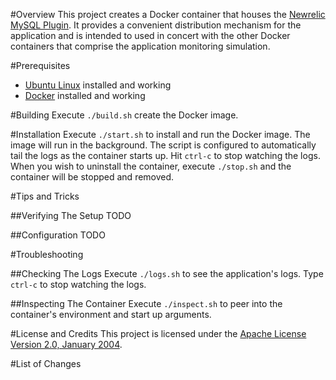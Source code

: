 #Overview
This project creates a Docker container that houses the [Newrelic MySQL Plugin](https://github.com/newrelic-platform/newrelic_mysql_java_plugin). 
It provides a convenient distribution mechanism for the application and is intended to used in concert with the other 
Docker containers that comprise the application monitoring simulation.

#Prerequisites

* [Ubuntu Linux](http://www.ubuntu.com/) installed and working
* [Docker](https://www.docker.com/) installed and working

#Building
Execute `./build.sh` create the Docker image.

#Installation
Execute `./start.sh` to install and run the Docker image.  The image will run in the background.
The script is configured to automatically tail the logs as the container starts up.  Hit `ctrl-c` to 
stop watching the logs.   When you wish to uninstall the container, execute `./stop.sh` and the container will be stopped and removed.

#Tips and Tricks

##Verifying The Setup
TODO

##Configuration
TODO

#Troubleshooting

##Checking The Logs
Execute `./logs.sh` to see the application's logs.  Type `ctrl-c` to stop watching the logs.

##Inspecting The Container
Execute `./inspect.sh` to peer into the container's environment and start up arguments.

#License and Credits
This project is licensed under the [Apache License Version 2.0, January 2004](http://www.apache.org/licenses/).

#List of Changes
